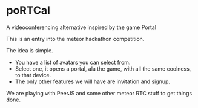 # poRTCal

A videoconferencing alternative inspired by the game Portal

This is an entry into the meteor hackathon competition.

The idea is simple.  

* You have a list of avatars you can select from.
* Select one, it opens a portal, ala the game, with all the same coolness, to that device.
* The only other features we will have are invitation and signup.

We are playing with PeerJS and some other meteor RTC stuff to get things done.